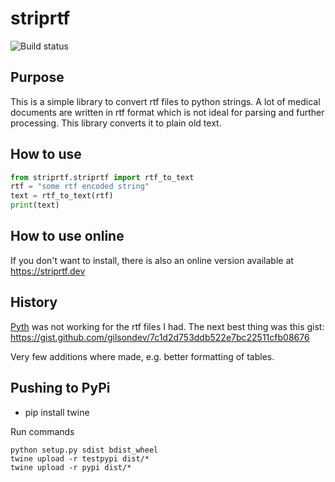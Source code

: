 # striprtf
![Build status](https://github.com/joshy/striprtf/workflows/striprtf%20build/badge.svg)

## Purpose
This is a simple library to convert rtf files to python strings. A lot of
medical documents are written in rtf format which is not ideal for parsing
and further processing. This library converts it to plain old text.

## How to use
```python
from striprtf.striprtf import rtf_to_text
rtf = "some rtf encoded string"
text = rtf_to_text(rtf)
print(text)
```

## How to use online
If you don't want to install, there is also an online version available at https://striprtf.dev


## History
[Pyth](https://github.com/brendonh/pyth) was not working for the rtf files I
had. The next best thing was this gist:
https://gist.github.com/gilsondev/7c1d2d753ddb522e7bc22511cfb08676

Very few additions where made, e.g. better formatting of tables.

## Pushing to PyPi
 * pip install twine


Run commands
```
python setup.py sdist bdist_wheel
twine upload -r testpypi dist/*
twine upload -r pypi dist/*
```
